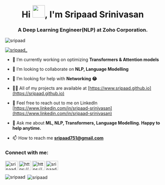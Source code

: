 <h1 align="center">Hi <img src="https://raw.githubusercontent.com/MartinHeinz/MartinHeinz/master/wave.gif" width="40">, I'm Sripaad Srinivasan</h1>
<h3 align="center">A Deep Learning Engineer(NLP) at Zoho Corporation.</h3>

<p align="left"> <img src="https://komarev.com/ghpvc/?username=sripaad&label=Profile%20views&color=6aacd7&style=plastic" alt="sripaad" /> </p>

<p align="left"> <a href="https://twitter.com/sripaad_" target="blank"><img src="https://img.shields.io/twitter/follow/sripaad_?logo=twitter&style=for-the-badge" alt="sripaad_" /></a> </p>

- 🌱 I’m currently working on optimizing **Transformers & Attention models**

- 👯 I’m looking to collaborate on **NLP, Language Modelling**

- 🤝 I’m looking for help with **Networking 😂**

- 👨‍💻 All of my projects are available at [https://www.sripaad.github.io](https://sripaad.github.io)

- 📝 Feel free to reach out to me on LinkedIn [https://www.linkedin.com/in/sripaad-srinivasan](https://www.linkedin.com/in/sripaad-srinivasan)

- 💬 Ask me about **ML, NLP, Transformers, Language Modelling. Happy to help anytime.**

- 📫 How to reach me **sripaad751@gmail.com**

<h3 align="left">Connect with me:</h3>
<p align="left">
<a href="https://twitter.com/sripaad_" target="blank"><img align="center" src="https://cdn.jsdelivr.net/npm/simple-icons@3.0.1/icons/twitter.svg" alt="sripaad_" height="30" width="40" /></a>
<a href="https://www.linkedin.com/in/sripaad-srinivasan" target="blank"><img align="center" src="https://cdn.jsdelivr.net/npm/simple-icons@3.0.1/icons/linkedin.svg" alt="https://www.linkedin.com/in/sripaad-srinivasan" height="30" width="40" /></a>
<a href="https://www.kaggle.com/sripaadsrinivasan" target="blank"><img align="center" src="https://cdn.jsdelivr.net/npm/simple-icons@3.0.1/icons/kaggle.svg" alt="https://www.kaggle.com/sripaadsrinivasan" height="30" width="40" /></a>
<a href="https://instagram.com/sripaadsrinivasan" target="blank"><img align="center" src="https://cdn.jsdelivr.net/npm/simple-icons@3.0.1/icons/instagram.svg" alt="sripaadsrinivasan" height="30" width="40" /></a>
</p>

<p><img align="left" src="https://github-readme-stats.vercel.app/api/top-langs?username=sripaad&show_icons=true&theme=cobalt&locale=en&layout=compact" alt="sripaad" /></p>

<p>&nbsp;<img align="center" src="https://github-readme-stats.vercel.app/api?username=sripaad&show_icons=true&theme=cobalt&locale=en" alt="sripaad" /></p>
